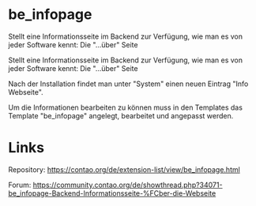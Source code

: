 be_infopage
===========
Stellt eine Informationsseite im Backend zur Verfügung, wie man es von jeder Software kennt: Die "...über" Seite

Stellt eine Informationsseite im Backend zur Verfügung, wie man es von jeder Software kennt: Die "...über" Seite

 

Nach der Installation findet man unter "System" einen neuen Eintrag "Info Webseite".

 

Um die Informationen bearbeiten zu können muss in den Templates das Template "be_infopage" angelegt, bearbeitet und angepasst werden.

Links
=====
Repository: https://contao.org/de/extension-list/view/be_infopage.html

Forum: https://community.contao.org/de/showthread.php?34071-be_infopage-Backend-Informationsseite-%FCber-die-Webseite
